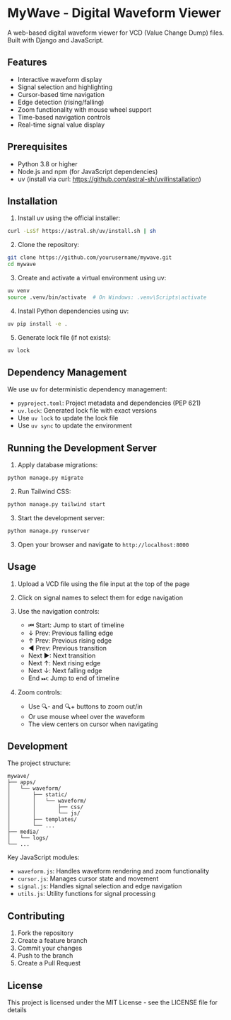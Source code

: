 # MyWave - Digital Waveform Viewer

A web-based digital waveform viewer for VCD (Value Change Dump) files. Built with Django and JavaScript.

## Features

- Interactive waveform display
- Signal selection and highlighting
- Cursor-based time navigation
- Edge detection (rising/falling)
- Zoom functionality with mouse wheel support
- Time-based navigation controls
- Real-time signal value display

## Prerequisites

- Python 3.8 or higher
- Node.js and npm (for JavaScript dependencies)
- uv (install via curl: https://github.com/astral-sh/uv#installation)

## Installation

1. Install uv using the official installer:
```bash
curl -LsSf https://astral.sh/uv/install.sh | sh
```

2. Clone the repository:
```bash
git clone https://github.com/yourusername/mywave.git
cd mywave
```

3. Create and activate a virtual environment using uv:
```bash
uv venv
source .venv/bin/activate  # On Windows: .venv\Scripts\activate
```

4. Install Python dependencies using uv:
```bash
uv pip install -e .
```

5. Generate lock file (if not exists):
```bash
uv lock
```

## Dependency Management

We use uv for deterministic dependency management:
- `pyproject.toml`: Project metadata and dependencies (PEP 621)
- `uv.lock`: Generated lock file with exact versions
- Use `uv lock` to update the lock file
- Use `uv sync` to update the environment

## Running the Development Server

1. Apply database migrations:
```bash
python manage.py migrate
```

2. Run Tailwind CSS:
```bash
python manage.py tailwind start
```

3. Start the development server:
```bash
python manage.py runserver
```

3. Open your browser and navigate to `http://localhost:8000`

## Usage

1. Upload a VCD file using the file input at the top of the page
2. Click on signal names to select them for edge navigation
3. Use the navigation controls:
   - ⏮ Start: Jump to start of timeline
   - ↓ Prev: Previous falling edge
   - ↑ Prev: Previous rising edge
   - ◀ Prev: Previous transition
   - Next ▶: Next transition
   - Next ↑: Next rising edge
   - Next ↓: Next falling edge
   - End ⏭: Jump to end of timeline

4. Zoom controls:
   - Use 🔍- and 🔍+ buttons to zoom out/in
   - Or use mouse wheel over the waveform
   - The view centers on cursor when navigating

## Development

The project structure:
```
mywave/
├── apps/
│   └── waveform/
│       ├── static/
│       │   └── waveform/
│       │       ├── css/
│       │       └── js/
│       ├── templates/
│       └── ...
├── media/
│   └── logs/
└── ...
```

Key JavaScript modules:
- `waveform.js`: Handles waveform rendering and zoom functionality
- `cursor.js`: Manages cursor state and movement
- `signal.js`: Handles signal selection and edge navigation
- `utils.js`: Utility functions for signal processing

## Contributing

1. Fork the repository
2. Create a feature branch
3. Commit your changes
4. Push to the branch
5. Create a Pull Request

## License

This project is licensed under the MIT License - see the LICENSE file for details
